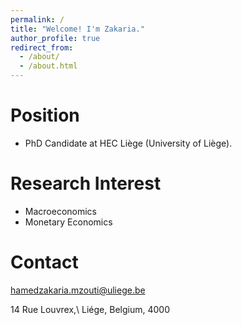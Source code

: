 ```yaml
---
permalink: /
title: "Welcome! I'm Zakaria."
author_profile: true
redirect_from: 
  - /about/
  - /about.html
---
```



Position
======
   * PhD Candidate at HEC Liège (University of Liège).

Research Interest
======
   * Macroeconomics
   * Monetary Economics

Contact
======
hamedzakaria.mzouti@uliege.be

14 Rue Louvrex,\ 
Liége, Belgium, 4000

